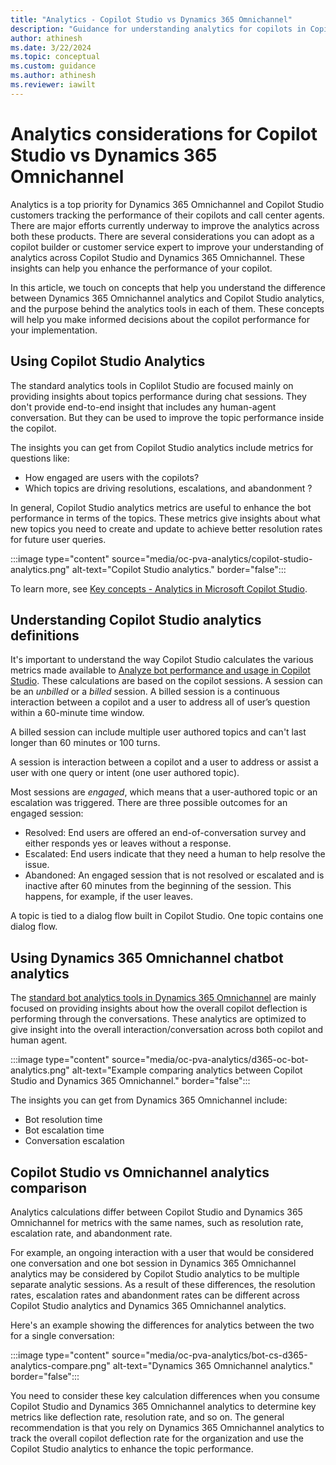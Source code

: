 ```yaml
---
title: "Analytics - Copilot Studio vs Dynamics 365 Omnichannel"
description: "Guidance for understanding analytics for copilots in Copilot Studio vs Dynamics 365 Omnichannel."
author: athinesh
ms.date: 3/22/2024
ms.topic: conceptual
ms.custom: guidance
ms.author: athinesh
ms.reviewer: iawilt
---
```


# Analytics considerations for Copilot Studio vs Dynamics 365 Omnichannel

Analytics is a top priority for Dynamics 365 Omnichannel and Copilot Studio customers tracking the performance of their copilots and call center agents. 
There are major efforts currently underway to improve the analytics across both these products. There are several considerations you can adopt as a copilot builder or customer service expert to improve your understanding of analytics across Copilot Studio and Dynamics 365 Omnichannel. These insights can help you enhance the performance of your copilot. 

In this article, we touch on concepts that help you understand the difference between Dynamics 365 Omnichannel analytics and Copilot Studio analytics, and the purpose behind the analytics tools in each of them. These concepts will help you make informed decisions about the copilot performance for your implementation.

## Using Copilot Studio Analytics

The standard analytics tools in Coplilot Studio are focused mainly on providing insights about topics performance during chat sessions. They don't provide end-to-end insight that includes any human-agent conversation. But they can be used to improve the topic performance inside the copilot. 

The insights you can get from Copilot Studio analytics include metrics for questions like:

 - How engaged are users with the copilots?
 - Which topics are driving resolutions, escalations, and abandonment ?

In general, Copilot Studio analytics metrics are useful to enhance the bot performance in terms of the topics. These metrics give insights about what new topics you need to create and update to achieve better resolution rates for future user queries.

:::image type="content" source="media/oc-pva-analytics/copilot-studio-analytics.png" alt-text="Copilot Studio analytics." border="false":::

To learn more, see [Key concepts - Analytics in Microsoft Copilot Studio](../analytics-overview.md).

## Understanding Copilot Studio analytics definitions

It's important to understand the way Copilot Studio calculates the various metrics made available to [Analyze bot performance and usage in Copilot Studio](../analytics-summary.md). These calculations are based on the copilot sessions. A session can be an *unbilled* or a *billed* session. A billed session is a continuous interaction between a copilot and a user to address all of user’s question within a 60-minute time window.

A billed session can include multiple user authored topics and can't last longer than 60 minutes or 100 turns.

A session is interaction between a copilot and a user to address or assist a user with one query or intent (one user authored topic).

Most sessions are *engaged*, which means that a user-authored topic or an escalation was triggered. There are three possible outcomes for an engaged session:

- Resolved: End users are offered an end-of-conversation survey and either responds yes or leaves without a response.
- Escalated: End users indicate that they need a human to help resolve the issue.
- Abandoned: An engaged session that is not resolved or escalated and is inactive after 60 minutes from the beginning of the session. This happens, for example, if the user leaves.

A topic is tied to a dialog flow built in Copilot Studio. One topic contains one dialog flow.

## Using Dynamics 365 Omnichannel chatbot analytics

The [standard bot analytics tools in Dynamics 365 Omnichannel](/dynamics365/customer-service/use/oc-bot-dashboard) are mainly focused on providing insights about how the overall copilot deflection is performing through the conversations. These analytics are optimized to give insight into the overall interaction/conversation across both copilot and human agent.

:::image type="content" source="media/oc-pva-analytics/d365-oc-bot-analytics.png" alt-text="Example comparing analytics between Copilot Studio and Dynamics 365 Omnichannel." border="false":::

The insights you can get from Dynamics 365 Omnichannel include:

- Bot resolution time
- Bot escalation time
- Conversation escalation

## Copilot Studio vs Omnichannel analytics comparison

Analytics calculations differ between Copilot Studio and Dynamics 365 Omnichannel for metrics with the same names, such as resolution rate, escalation rate, and abandonment rate.

For example, an ongoing interaction with a user that would be considered one conversation and one bot session in Dynamics 365 Omnichannel analytics may be considered by Copilot Studio analytics to be multiple separate analytic sessions. As a result of these differences, the resolution rates, escalation rates and abandonment rates can be different across Copilot Studio analytics and Dynamics 365 Omnichannel analytics. 

Here's an example showing the differences for analytics between the two for a single conversation:

:::image type="content" source="media/oc-pva-analytics/bot-cs-d365-analytics-compare.png" alt-text="Dynamics 365 Omnichannel analytics." border="false":::

You need to consider these key calculation differences when you consume Copilot Studio and Dynamics 365 Omnichannel analytics to determine key metrics like deflection rate, resolution rate, and so on. The general recommendation is that you rely on Dynamics 365 Omnichannel analytics to track the overall copilot deflection rate for the organization and use the Copilot Studio analytics to enhance the topic performance. 


